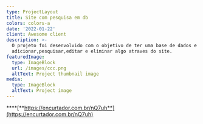 ```yaml
---
type: ProjectLayout
title: Site com pesquisa em db
colors: colors-a
date: '2022-01-22'
client: Awesome client
description: >-
  O projeto foi desenvolvido com o objetivo de ter uma base de dados e conseguir
  adicionar,pesquisar,editar e eliminar algo atraves do site.
featuredImage:
  type: ImageBlock
  url: /images/ccc.png
  altText: Project thumbnail image
media:
  type: ImageBlock
  altText: Project image
---
```

\*\*\*\*[**https://encurtador.com.br/nQ7uh**](https://encurtador.com.br/nQ7uh)

